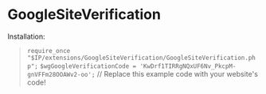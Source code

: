 # GoogleSiteVerification

Installation:

 > `require_once "$IP/extensions/GoogleSiteVerification/GoogleSiteVerification.php";`
 > `$wgGoogleVerificationCode = 'KwDrf1TIRRgNQxUF6Nv_PkcpM-gnVFFm28OOAWv2-oo';` // Replace this example code with your website's code!

